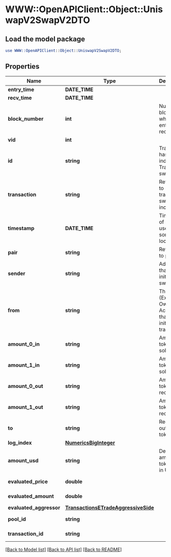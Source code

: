 # WWW::OpenAPIClient::Object::UniswapV2SwapV2DTO

## Load the model package
```perl
use WWW::OpenAPIClient::Object::UniswapV2SwapV2DTO;
```

## Properties
Name | Type | Description | Notes
------------ | ------------- | ------------- | -------------
**entry_time** | **DATE_TIME** |  | [optional] 
**recv_time** | **DATE_TIME** |  | [optional] 
**block_number** | **int** | Number of block in which entity was recorded. | [optional] 
**vid** | **int** |  | [optional] 
**id** | **string** | Transaction hash plus index in Transaction swap array. | [optional] 
**transaction** | **string** | Reference to transaction swap was included in. | [optional] 
**timestamp** | **DATE_TIME** | Timestamp of swap, used for sorted lookups. | [optional] 
**pair** | **string** | Reference to pair. | [optional] 
**sender** | **string** | Address that initiated the swap. | [optional] 
**from** | **string** | The EOA (Externally Owned Account) that initiated the transaction. | [optional] 
**amount_0_in** | **string** | Amount of token0 sold. | [optional] 
**amount_1_in** | **string** | Amount of token1 sold. | [optional] 
**amount_0_out** | **string** | Amount of token0 received. | [optional] 
**amount_1_out** | **string** | Amount of token1 received. | [optional] 
**to** | **string** | Recipient of output tokens. | [optional] 
**log_index** | [**NumericsBigInteger**](NumericsBigInteger.md) |  | [optional] 
**amount_usd** | **string** | Derived amount of tokens sold in USD. | [optional] 
**evaluated_price** | **double** |  | [optional] [readonly] 
**evaluated_amount** | **double** |  | [optional] [readonly] 
**evaluated_aggressor** | [**TransactionsETradeAggressiveSide**](TransactionsETradeAggressiveSide.md) |  | [optional] 
**pool_id** | **string** |  | [optional] [readonly] 
**transaction_id** | **string** |  | [optional] [readonly] 

[[Back to Model list]](../README.md#documentation-for-models) [[Back to API list]](../README.md#documentation-for-api-endpoints) [[Back to README]](../README.md)


